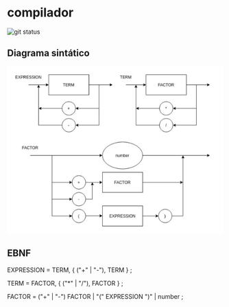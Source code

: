 # compilador

![git status](http://3.129.230.99/svg/MarceloCMiguel/compilador)

## Diagrama sintático 

![alt_text](images/diagrama.png)

## EBNF

EXPRESSION = TERM, { ("+" | "-"), TERM } ;

TERM = FACTOR, { ("*" | "/"), FACTOR } ;

FACTOR = ("+" | "-") FACTOR | "(" EXPRESSION ")" | number ;